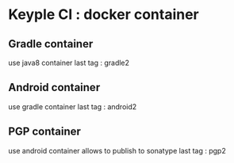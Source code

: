 # Keyple CI : docker container 

## Gradle container
use java8 container
last tag : gradle2

## Android container
use gradle container
last tag : android2

## PGP container
use android container
allows to publish to sonatype
last tag : pgp2